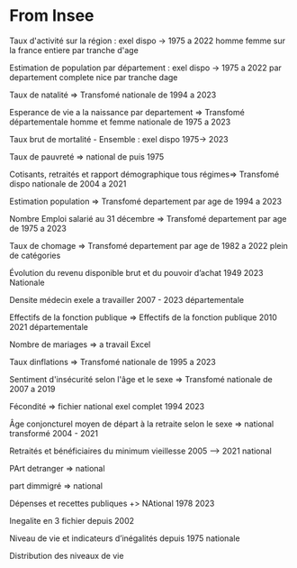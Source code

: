 # From Insee

Taux d'activité  sur la région : exel dispo -> 1975 a 2022 homme femme sur la france entiere par tranche d'age

Estimation de population par département  : exel dispo -> 1975  a 2022 par departement complete nice par tranche dage 

Taux de natalité  => Transfomé nationale de 1994 a 2023

Esperance de vie a la naissance par departement => Transfomé départementale homme et femme nationale de 1975 a 2023

Taux brut de mortalité - Ensemble : exel dispo 1975-> 2023

Taux de pauvreté => national de puis 1975

Cotisants, retraités et rapport démographique tous régimes=> Transfomé dispo nationale de 2004 a 2021

Estimation population => Transfomé departement par age  de 1994 a 2023

Nombre Emploi salarié au 31 décembre => Transfomé departement par age  de 1975 a 2023

Taux de chomage => Transfomé departement par age  de 1982 a 2022 plein de catégories

Évolution du revenu disponible brut et du pouvoir d’achat 1949 2023 Nationale

Densite médecin exele a travailler 2007 - 2023 départementale

Effectifs de la fonction publique => Effectifs de la fonction publique 2010 2021 départementale 

Nombre de mariages => a travail Excel

Taux dinflations => Transfomé nationale de 1995 a 2023

Sentiment d'insécurité selon l'âge et le sexe  => Transfomé  nationale de 2007 a 2019

Fécondité  => fichier national exel complet 1994 2023

Âge conjoncturel moyen de départ à la retraite selon le sexe => national transformé 2004 - 2021

Retraités et bénéficiaires du minimum vieillesse 2005 --> 2021 national

PArt detranger => national

part dimmigré => national

Dépenses et recettes publiques +> NAtional 1978 2023

Inegalite en 3 fichier depuis 2002

Niveau de vie et indicateurs d’inégalités  depuis 1975 nationale

Distribution des niveaux de vie

